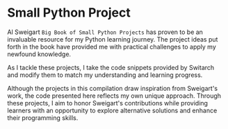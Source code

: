 # Small Python Project

Al Sweigart `Big Book of Small Python Projects` has proven to be an invaluable resource for my Python learning journey. The project ideas put forth in the book have provided me with practical challenges to apply my newfound knowledge.

 As I tackle these projects, I take the code snippets provided by Switarch and modify them to match my understanding and learning progress. 

 Although the projects in this compilation draw inspiration from Sweigart's work, the code presented here reflects my own unique approach. Through these projects, I aim to honor Sweigart's contributions while providing learners with an opportunity to explore alternative solutions and enhance their programming skills.
